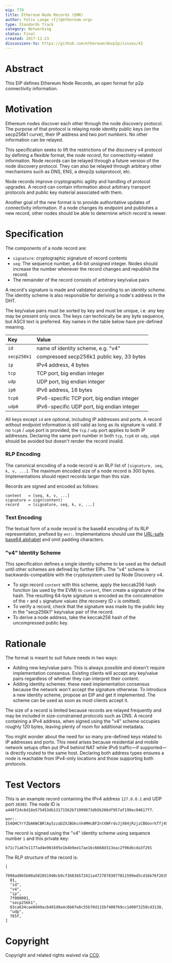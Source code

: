 ```yaml
---
eip: 778
title: Ethereum Node Records (ENR)
author: Felix Lange <fjl@ethereum.org>
type: Standards Track
category: Networking
status: Final
created: 2017-11-23
discussions-to: https://github.com/ethereum/devp2p/issues/43
---
```


# Abstract

This EIP defines Ethereum Node Records, an open format for p2p connectivity information.

# Motivation

Ethereum nodes discover each other through the node discovery protocol. The purpose of that protocol is relaying node identity public keys (on the secp256k1 curve), their IP address and two port numbers. No other information can be relayed.

This specification seeks to lift the restrictions of the discovery v4 protocol by defining a flexible format, the *node record*, for connectivity-related information. Node records can be relayed through a future version of the node discovery protocol. They can also be relayed through arbitrary other mechanisms such as DNS, ENS, a devp2p subprotocol, etc.

Node records improve cryptographic agility and handling of protocol upgrades. A record can contain information about arbitrary transport protocols and public key material associated with them.

Another goal of the new format is to provide authoritative updates of connectivity information. If a node changes its endpoint and publishes a new record, other nodes should be able to determine which record is newer.

# Specification

The components of a node record are:

- `signature`: cryptographic signature of record contents
- `seq`: The sequence number, a 64-bit unsigned integer. Nodes should increase the number whenever the record changes and republish the record.
-  The remainder of the record consists of arbitrary key/value pairs

A record's signature is made and validated according to an *identity scheme*. The identity scheme is also responsible for deriving a node's address in the DHT.

The key/value pairs must be sorted by key and must be unique, i.e. any key may be present only once. The keys can technically be any byte sequence, but ASCII text is preferred. Key names in the table below have pre-defined meaning.

| Key         | Value                                      |
|:----------- |:------------------------------------------ |
| `id`        | name of identity scheme, e.g. "v4"         |
| `secp256k1` | compressed secp256k1 public key, 33 bytes  |
| `ip`        | IPv4 address, 4 bytes                      |
| `tcp`       | TCP port, big endian integer               |
| `udp`       | UDP port, big endian integer               |
| `ip6`       | IPv6 address, 16 bytes                     |
| `tcp6`      | IPv6-specific TCP port, big endian integer |
| `udp6`      | IPv6-specific UDP port, big endian integer |

All keys except `id` are optional, including IP addresses and ports. A record without endpoint information is still valid as long as its signature is valid. If no `tcp6` / `udp6` port is provided, the `tcp` / `udp` port applies to both IP addresses. Declaring the same port number in both `tcp`, `tcp6` or `udp`, `udp6` should be avoided but doesn't render the record invalid.

### RLP Encoding

The canonical encoding of a node record is an RLP list of `[signature, seq, k, v, ...]`. The maximum encoded size of a node record is 300 bytes. Implementations should reject records larger than this size.

Records are signed and encoded as follows:

    content   = [seq, k, v, ...]
    signature = sign(content)
    record    = [signature, seq, k, v, ...]

### Text Encoding

The textual form of a node record is the base64 encoding of its RLP representation, prefixed by `enr:`. Implementations should use the [URL-safe base64 alphabet][base64url] and omit padding characters.

### "v4" Identity Scheme

This specification defines a single identity scheme to be used as the default until other schemes are defined by further EIPs. The "v4" scheme is backwards-compatible with the cryptosystem used by Node Discovery v4.

- To sign record `content` with this scheme, apply the keccak256 hash function (as used by the EVM) to `content`, then create a signature of the hash. The resulting 64-byte signature is encoded as the concatenation of the `r` and `s` signature values (the recovery ID `v` is omitted).
- To verify a record, check that the signature was made by the public key in the "secp256k1" key/value pair of the record.
- To derive a node address, take the keccak256 hash of the uncompressed public key.

# Rationale

The format is meant to suit future needs in two ways:

- Adding new key/value pairs: This is always possible and doesn't require implementation consensus. Existing clients will accept any key/value pairs regardless of whether they can interpret their content.
- Adding identity schemes: these need implementation consensus because the network won't accept the signature otherwise. To introduce a new identity scheme, propose an EIP and get it implemented. The scheme can be used as soon as most clients accept it.

The size of a record is limited because records are relayed frequently and may be included in size-constrained protocols such as DNS. A record containing a IPv4 address, when signed using the "v4" scheme occupies roughly 120 bytes, leaving plenty of room for additional metadata.

You might wonder about the need for so many pre-defined keys related to IP addresses and ports. This need arises because residential and mobile network setups often put IPv4 behind NAT while IPv6 traffic—if supported—is directly routed to the same host. Declaring both address types ensures a node is reachable from IPv4-only locations and those supporting both protocols.

# Test Vectors

This is an example record containing the IPv4 address `127.0.0.1` and UDP port `30303`. The node ID is `a448f24c6d18e575453db13171562b71999873db5b286df957af199ec94617f7`.

```text
enr:-IS4QHCYrYZbAKWCBRlAy5zzaDZXJBGkcnh4MHcBFZntXNFrdvJjX04jRzjzCBOonrkTfj499SZuOh8R33Ls8RRcy5wBgmlkgnY0gmlwhH8AAAGJc2VjcDI1NmsxoQPKY0yuDUmstAHYpMa2_oxVtw0RW_QAdpzBQA8yWM0xOIN1ZHCCdl8
```

The record is signed using the "v4" identity scheme using sequence number `1` and this private key:

```text
b71c71a67e1177ad4e901695e1b4b9ee17ae16c6668d313eac2f96dbcda3f291
```

The RLP structure of the record is:

```text
[
  7098ad865b00a582051940cb9cf36836572411a47278783077011599ed5cd16b76f2635f4e234738f30813a89eb9137e3e3df5266e3a1f11df72ecf1145ccb9c,
  01,
  "id",
  "v4",
  "ip",
  7f000001,
  "secp256k1",
  03ca634cae0d49acb401d8a4c6b6fe8c55b70d115bf400769cc1400f3258cd3138,
  "udp",
  765f,
]
```

# Copyright

Copyright and related rights waived via [CC0](https://creativecommons.org/publicdomain/zero/1.0/).

[base64url]: https://tools.ietf.org/html/rfc4648#section-5
